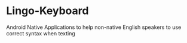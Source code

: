 # Lingo-Keyboard
Android Native Applications to help non-native English speakers to use correct syntax when texting
